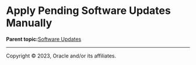 # Apply Pending Software Updates Manually

**Parent topic:**[Software Updates](../topics/cockpit-softwaremanage.md)

---

Copyright © 2023, Oracle and/or its affiliates.

